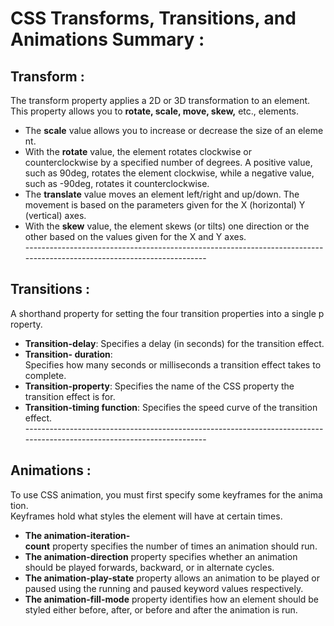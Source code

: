 # CSS Transforms, Transitions, and Animations Summary : 

## Transform : 

The transform property applies a 2D or 3D transformation to an element. This property allows you to **rotate, scale, move, skew,** etc., elements. <br>

- The **scale** value allows you to increase or decrease the size of an element.
- With the **rotate** value, the element rotates clockwise or counterclockwise by a specified number of degrees. A positive value, such as 90deg, rotates the element clockwise, while a negative value, such as -90deg, rotates it counterclockwise.
- The **translate** value moves an element left/right and up/down. The movement is based on the parameters given for the X (horizontal) Y (vertical) axes.
- With the **skew** value, the element skews (or tilts) one direction or the other based on the values given for the X and Y axes. <br>
----------------------------------------------------------------------------------------------------------------------- <br>
## Transitions : 

A shorthand property for setting the four transition properties into a single property.  <br>

- **Transition-delay**: Specifies a delay (in seconds) for the transition effect.
- **Transition- duration**: Specifies how many seconds or milliseconds a transition effect takes to complete.
- **Transition-property**: Specifies the name of the CSS property the transition effect is for.
- **Transition-timing function**: Specifies the speed curve of the transition effect. <br>
----------------------------------------------------------------------------------------------------------------------- <br>
## Animations : 

To use CSS animation, you must first specify some keyframes for the animation. <br>
Keyframes hold what styles the element will have at certain times. <br>

- **The animation-iteration-count** property specifies the number of times an animation should run.
- **The animation-direction** property specifies whether an animation should be played forwards, backward, or in alternate cycles.
- **The animation-play-state** property allows an animation to be played or paused using the running and paused keyword values respectively.
- **The animation-fill-mode** property identifies how an element should be styled either before, after, or before and after the animation is run.